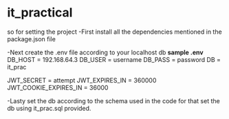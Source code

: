 # it_practical

so for setting the project 
-First install all the dependencies mentioned in the package.json file

-Next create the .env file according to your localhost db
 **sample .env**
  DB_HOST = 192.168.64.3
  DB_USER = username
  DB_PASS = password
  DB = it_prac

  JWT_SECRET = attempt
  JWT_EXPIRES_IN = 360000
  JWT_COOKIE_EXPIRES_IN = 36000

-Lasty set the db according to the schema used in the code for that set the db using it_prac.sql provided.


